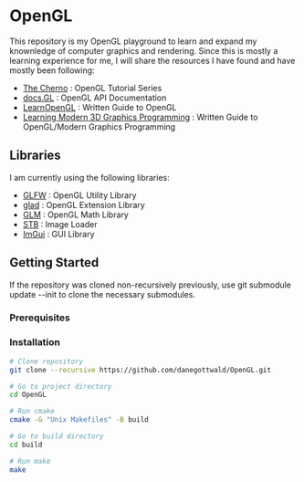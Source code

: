 # **OpenGL**

This repository is my OpenGL playground to learn and expand my knownledge of computer graphics and rendering.
Since this is mostly a learning experience for me, I will share the resources I have found and have mostly been following:

- [The Cherno](https://www.youtube.com/watch?v=W3gAzLwfIP0&list=PLlrATfBNZ98foTJPJ_Ev03o2oq3-GGOS2) : OpenGL Tutorial Series
- [docs.GL](http://docs.gl/#) : OpenGL API Documentation
- [LearnOpenGL](https://learnopengl.com/Introduction) : Written Guide to OpenGL
- [Learning Modern 3D Graphics Programming](https://nicolbolas.github.io/oldtut/) : Written Guide to OpenGL/Modern Graphics Programming

<!-- LIBRARIES -->
## Libraries

I am currently using the following libraries:

- [GLFW](https://www.glfw.org/) : OpenGL Utility Library
- [glad](https://github.com/Dav1dde/glad/tree/glad2) : OpenGL Extension Library
- [GLM](https://github.com/g-truc/glm) : OpenGL Math Library
- [STB](https://github.com/nothings/stb/blob/master/stb_image.h) : Image Loader
- [ImGui](https://github.com/ocornut/imgui) : GUI Library

<!-- Getting Started -->
## Getting Started

If the repository was cloned non-recursively previously, use git submodule update --init to clone the necessary submodules.

### Prerequisites

### Installation

```bash
# Clone repository
git clone --recursive https://github.com/danegottwald/OpenGL.git

# Go to project directory
cd OpenGL

# Run cmake
cmake -G "Unix Makefiles" -B build

# Go to build directory
cd build

# Run make
make
```
